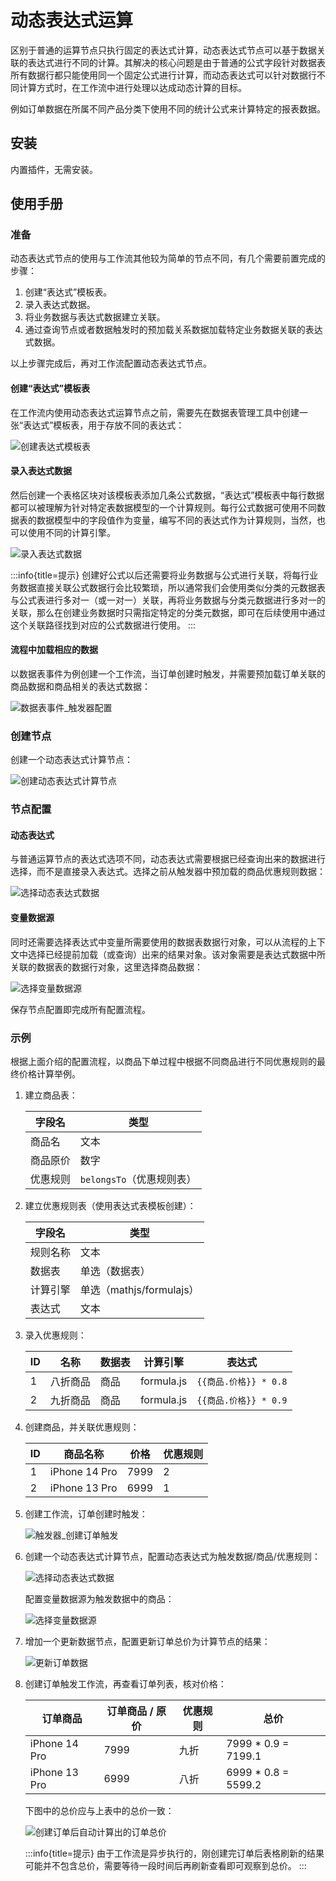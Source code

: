 # 动态表达式运算

区别于普通的运算节点只执行固定的表达式计算，动态表达式节点可以基于数据关联的表达式进行不同的计算。其解决的核心问题是由于普通的公式字段针对数据表所有数据行都只能使用同一个固定公式进行计算，而动态表达式可以针对数据行不同计算方式时，在工作流中进行处理以达成动态计算的目标。

例如订单数据在所属不同产品分类下使用不同的统计公式来计算特定的报表数据。

## 安装

内置插件，无需安装。

## 使用手册

### 准备

动态表达式节点的使用与工作流其他较为简单的节点不同，有几个需要前置完成的步骤：

1. 创建“表达式”模板表。
2. 录入表达式数据。
3. 将业务数据与表达式数据建立关联。
4. 通过查询节点或者数据触发时的预加载关系数据加载特定业务数据关联的表达式数据。

以上步骤完成后，再对工作流配置动态表达式节点。

#### 创建“表达式”模板表

在工作流内使用动态表达式运算节点之前，需要先在数据表管理工具中创建一张“表达式”模板表，用于存放不同的表达式：

![创建表达式模板表](https://nocobase-docs.oss-cn-beijing.aliyuncs.com/33afe3369a1ea7943f12a04d9d4443ce.png)

#### 录入表达式数据

然后创建一个表格区块对该模板表添加几条公式数据，“表达式”模板表中每行数据都可以被理解为针对特定表数据模型的一个计算规则。每行公式数据可使用不同数据表的数据模型中的字段值作为变量，编写不同的表达式作为计算规则，当然，也可以使用不同的计算引擎。

![录入表达式数据](https://nocobase-docs.oss-cn-beijing.aliyuncs.com/761047f8daabacccbc6a924a73564093.png)

:::info{title=提示}
创建好公式以后还需要将业务数据与公式进行关联，将每行业务数据直接关联公式数据行会比较繁琐，所以通常我们会使用类似分类的元数据表与公式表进行多对一（或一对一）关联，再将业务数据与分类元数据进行多对一的关联，那么在创建业务数据时只需指定特定的分类元数据，即可在后续使用中通过这个关联路径找到对应的公式数据进行使用。
:::

#### 流程中加载相应的数据

以数据表事件为例创建一个工作流，当订单创建时触发，并需要预加载订单关联的商品数据和商品相关的表达式数据：

![数据表事件_触发器配置](https://nocobase-docs.oss-cn-beijing.aliyuncs.com/f181f75b10007afd5de068f3458d2e04.png)

### 创建节点

创建一个动态表达式计算节点：

![创建动态表达式计算节点](https://nocobase-docs.oss-cn-beijing.aliyuncs.com/14613f73a7dfc822a30276c8c04cdeb7.png)

### 节点配置

#### 动态表达式

与普通运算节点的表达式选项不同，动态表达式需要根据已经查询出来的数据进行选择，而不是直接录入表达式。选择之前从触发器中预加载的商品优惠规则数据：

![选择动态表达式数据](https://nocobase-docs.oss-cn-beijing.aliyuncs.com/21ccc63e604dd90b7d26c3c33c12d671.png)

#### 变量数据源

同时还需要选择表达式中变量所需要使用的数据表数据行对象，可以从流程的上下文中选择已经提前加载（或查询）出来的结果对象。该对象需要是表达式数据中所关联的数据表的数据行对象，这里选择商品数据：

![选择变量数据源](https://nocobase-docs.oss-cn-beijing.aliyuncs.com/afbffe9661539d26e4b175ae8a4b28f7.png)

保存节点配置即完成所有配置流程。

### 示例

根据上面介绍的配置流程，以商品下单过程中根据不同商品进行不同优惠规则的最终价格计算举例。

1.  建立商品表：

    | 字段名   | 类型                      |
    | -------- | ------------------------- |
    | 商品名   | 文本                      |
    | 商品原价 | 数字                      |
    | 优惠规则 | `belongsTo`（优惠规则表） |

2.  建立优惠规则表（使用表达式表模板创建）：

    | 字段名   | 类型                     |
    | -------- | ------------------------ |
    | 规则名称 | 文本                     |
    | 数据表   | 单选（数据表）           |
    | 计算引擎 | 单选（mathjs/formulajs） |
    | 表达式   | 文本                     |

3.  录入优惠规则：

    | ID  | 名称     | 数据表 | 计算引擎   | 表达式                |
    | --- | -------- | ------ | ---------- | --------------------- |
    | 1   | 八折商品 | 商品   | formula.js | `{{商品.价格}} * 0.8` |
    | 2   | 九折商品 | 商品   | formula.js | `{{商品.价格}} * 0.9` |

4.  创建商品，并关联优惠规则：

    | ID  | 商品名称      | 价格 | 优惠规则 |
    | --- | ------------- | ---- | -------- |
    | 1   | iPhone 14 Pro | 7999 | 2        |
    | 2   | iPhone 13 Pro | 6999 | 1        |

5.  创建工作流，订单创建时触发：

    ![触发器_创建订单触发](https://nocobase-docs.oss-cn-beijing.aliyuncs.com/f181f75b10007afd5de068f3458d2e04.png)

6.  创建一个动态表达式计算节点，配置动态表达式为触发数据/商品/优惠规则：

    ![选择动态表达式数据](https://nocobase-docs.oss-cn-beijing.aliyuncs.com/21ccc63e604dd90b7d26c3c33c12d671.png)

    配置变量数据源为触发数据中的商品：

    ![选择变量数据源](https://nocobase-docs.oss-cn-beijing.aliyuncs.com/afbffe9661539d26e4b175ae8a4b28f7.png)

7.  增加一个更新数据节点，配置更新订单总价为计算节点的结果：

    ![更新订单数据](https://nocobase-docs.oss-cn-beijing.aliyuncs.com/5cc7ffb113c8d6a2fd3b1b34abe06dcc.png)

8.  创建订单触发工作流，再查看订单列表，核对价格：

    | 订单商品      | 订单商品 / 原价 | 优惠规则 | 总价                 |
    | ------------- | --------------- | -------- | -------------------- |
    | iPhone 14 Pro | 7999            | 九折     | 7999 \* 0.9 = 7199.1 |
    | iPhone 13 Pro | 6999            | 八折     | 6999 \* 0.8 = 5599.2 |

    下图中的总价应与上表中的总价一致：

    ![创建订单后自动计算出的订单总价](https://nocobase-docs.oss-cn-beijing.aliyuncs.com/a5610aca292e79c4841c97457bd3cc7c.png)

    :::info{title=提示}
    由于工作流是异步执行的，刚创建完订单后表格刷新的结果可能并不包含总价，需要等待一段时间后再刷新查看即可观察到总价。
    :::

